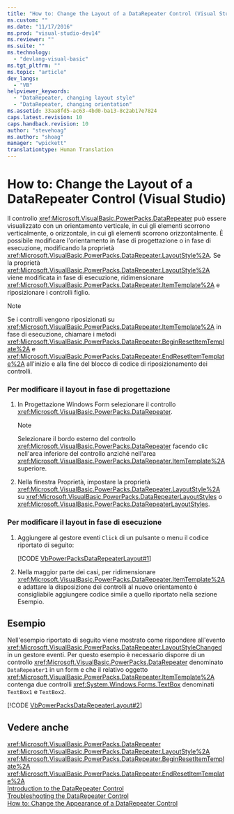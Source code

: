 ```yaml
---
title: "How to: Change the Layout of a DataRepeater Control (Visual Studio) | Microsoft Docs"
ms.custom: ""
ms.date: "11/17/2016"
ms.prod: "visual-studio-dev14"
ms.reviewer: ""
ms.suite: ""
ms.technology: 
  - "devlang-visual-basic"
ms.tgt_pltfrm: ""
ms.topic: "article"
dev_langs: 
  - "VB"
helpviewer_keywords: 
  - "DataRepeater, changing layout style"
  - "DataRepeater, changing orientation"
ms.assetid: 33aa8fd5-ac63-4bd0-ba13-8c2ab17e7824
caps.latest.revision: 10
caps.handback.revision: 10
author: "stevehoag"
ms.author: "shoag"
manager: "wpickett"
translationtype: Human Translation
---
```

# How to: Change the Layout of a DataRepeater Control (Visual Studio)
Il controllo <xref:Microsoft.VisualBasic.PowerPacks.DataRepeater> può essere visualizzato con un orientamento verticale, in cui gli elementi scorrono verticalmente, o orizzontale, in cui gli elementi scorrono orizzontalmente.  È possibile modificare l'orientamento in fase di progettazione o in fase di esecuzione, modificando la proprietà <xref:Microsoft.VisualBasic.PowerPacks.DataRepeater.LayoutStyle%2A>.  Se la proprietà <xref:Microsoft.VisualBasic.PowerPacks.DataRepeater.LayoutStyle%2A> viene modificata in fase di esecuzione, ridimensionare <xref:Microsoft.VisualBasic.PowerPacks.DataRepeater.ItemTemplate%2A> e riposizionare i controlli figlio.  
  
> [!NOTE]
>  Se i controlli vengono riposizionati su <xref:Microsoft.VisualBasic.PowerPacks.DataRepeater.ItemTemplate%2A> in fase di esecuzione, chiamare i metodi <xref:Microsoft.VisualBasic.PowerPacks.DataRepeater.BeginResetItemTemplate%2A> e <xref:Microsoft.VisualBasic.PowerPacks.DataRepeater.EndResetItemTemplate%2A> all'inizio e alla fine del blocco di codice di riposizionamento dei controlli.  
  
### Per modificare il layout in fase di progettazione  
  
1.  In Progettazione Windows Form selezionare il controllo <xref:Microsoft.VisualBasic.PowerPacks.DataRepeater>.  
  
    > [!NOTE]
    >  Selezionare il bordo esterno del controllo <xref:Microsoft.VisualBasic.PowerPacks.DataRepeater> facendo clic nell'area inferiore del controllo anziché nell'area <xref:Microsoft.VisualBasic.PowerPacks.DataRepeater.ItemTemplate%2A> superiore.  
  
2.  Nella finestra Proprietà, impostare la proprietà <xref:Microsoft.VisualBasic.PowerPacks.DataRepeater.LayoutStyle%2A> su <xref:Microsoft.VisualBasic.PowerPacks.DataRepeaterLayoutStyles> o <xref:Microsoft.VisualBasic.PowerPacks.DataRepeaterLayoutStyles>.  
  
### Per modificare il layout in fase di esecuzione  
  
1.  Aggiungere al gestore eventi `Click` di un pulsante o menu il codice riportato di seguito:  
  
     [!CODE [VbPowerPacksDataRepeaterLayout#1](../CodeSnippet/VS_Snippets_VBCSharp/VbPowerPacksDataRepeaterLayout#1)]  
  
2.  Nella maggior parte dei casi, per ridimensionare <xref:Microsoft.VisualBasic.PowerPacks.DataRepeater.ItemTemplate%2A> e adattare la disposizione dei controlli al nuovo orientamento è consigliabile aggiungere codice simile a quello riportato nella sezione Esempio.  
  
## Esempio  
 Nell'esempio riportato di seguito viene mostrato come rispondere all'evento <xref:Microsoft.VisualBasic.PowerPacks.DataRepeater.LayoutStyleChanged> in un gestore eventi.  Per questo esempio è necessario disporre di un controllo <xref:Microsoft.VisualBasic.PowerPacks.DataRepeater> denominato `DataRepeater1` in un form e che il relativo oggetto <xref:Microsoft.VisualBasic.PowerPacks.DataRepeater.ItemTemplate%2A> contenga due controlli <xref:System.Windows.Forms.TextBox> denominati `TextBox1` e `TextBox2`.  
  
 [!CODE [VbPowerPacksDataRepeaterLayout#2](../CodeSnippet/VS_Snippets_VBCSharp/VbPowerPacksDataRepeaterLayout#2)]  
  
## Vedere anche  
 <xref:Microsoft.VisualBasic.PowerPacks.DataRepeater>   
 <xref:Microsoft.VisualBasic.PowerPacks.DataRepeater.LayoutStyle%2A>   
 <xref:Microsoft.VisualBasic.PowerPacks.DataRepeater.BeginResetItemTemplate%2A>   
 <xref:Microsoft.VisualBasic.PowerPacks.DataRepeater.EndResetItemTemplate%2A>   
 [Introduction to the DataRepeater Control](../../../visual-basic/developing-apps/windows-forms/introduction-to-the-datarepeater-control-visual-studio.md)   
 [Troubleshooting the DataRepeater Control](../../../visual-basic/developing-apps/windows-forms/troubleshooting-the-datarepeater-control-visual-studio.md)   
 [How to: Change the Appearance of a DataRepeater Control](../../../visual-basic/developing-apps/windows-forms/how-to-change-the-appearance-of-a-datarepeater-control-visual-studio.md)